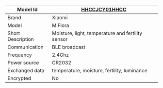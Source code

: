 
|Model Id|[HHCCJCY01HHCC](./../../src/devices/HHCCJCY01HHCC_json.h)|
|-|-|
|Brand|Xiaomi|
|Model|MiFlora|
|Short Description|Moisture, light, temperature and fertility sensor|
|Communication|BLE broadcast|
|Frequency|2.4Ghz|
|Power source|CR2032|
|Exchanged data|temperature, moisture, fertility, luminance|
|Encrypted|No|
